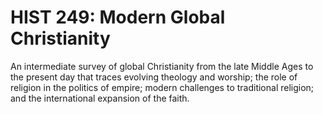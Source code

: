 # HIST 249: Modern Global Christianity

An intermediate survey of global Christianity from the late Middle Ages to the present day that traces evolving theology and worship; the role of religion in the politics of empire; modern challenges to traditional religion; and the international expansion of the faith.